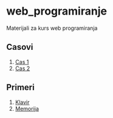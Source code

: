 # web_programiranje
Materijali za kurs web programiranja

## Casovi
1. [Cas 1](/cas1/index.html)
2. [Cas 2](/cas2/index.html)

## Primeri
1. [Klavir](/klavir/index.html)
2. [Memorija](/memorija/index.html)
